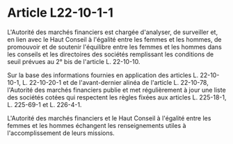 # Article L22-10-1-1

L'Autorité des marchés financiers est chargée d'analyser, de surveiller et, en lien avec le Haut Conseil à l'égalité entre les femmes et les hommes, de promouvoir et de soutenir l'équilibre entre les femmes et les hommes dans les conseils et les directoires des sociétés remplissant les conditions de seuil prévues au 2° bis de l'article L. 22-10-10.

Sur la base des informations fournies en application des articles L. 22-10-10-1, L. 22-10-20-1 et de l'avant-dernier alinéa de l'article L. 22-10-78, l'Autorité des marchés financiers publie et met régulièrement à jour une liste des sociétés cotées qui respectent les règles fixées aux articles L. 225-18-1, L. 225-69-1 et L. 226-4-1.

L'Autorité des marchés financiers et le Haut Conseil à l'égalité entre les femmes et les hommes échangent les renseignements utiles à l'accomplissement de leurs missions.
